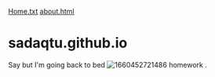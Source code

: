 [Home.txt](https://github.com/sadaqtu/sadaqtu.github.io/files/9595562/Home.txt)
[about.html](https://github.com/sadaqtu/sadaqtu.github.io/about.html)
# sadaqtu.github.io
Say but I'm going back to bed
![1660452721486](https://user-images.githubusercontent.com/111323368/190932917-d0ee5138-1da9-4f58-abc2-32bc03d847ba.png)
<a half="html/about.html">homework</a>
.
